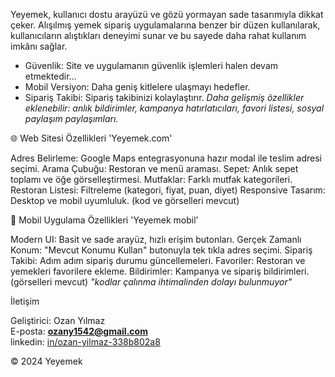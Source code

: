 Yeyemek, kullanıcı dostu arayüzü ve gözü yormayan sade tasarımıyla dikkat çeker. Alışılmış yemek sipariş uygulamalarına benzer bir düzen kullanılarak, kullanıcıların alıştıkları deneyimi sunar ve bu sayede daha rahat kullanım imkânı sağlar.

- Güvenlik: Site ve uygulamanın güvenlik işlemleri halen devam etmektedir...
- Mobil Versiyon: Daha geniş kitlelere ulaşmayı hedefler.
- Sipariş Takibi: Sipariş takibinizi kolaylaştırır.
<i>Daha gelişmiş özellikler eklenebilir: anlık bildirimler, kampanya hatırlatıcıları, favori listesi, sosyal paylaşım paylaşımları.</i>

🌐 Web Sitesi Özellikleri 'Yeyemek.com'

Adres Belirleme: Google Maps entegrasyonuna hazır modal ile teslim adresi seçimi.
Arama Çubuğu: Restoran ve menü araması.
Sepet: Anlık sepet toplamı ve öğe görselleştirmesi.
Mutfaklar: Farklı mutfak kategorileri.
Restoran Listesi: Filtreleme (kategori, fiyat, puan, diyet)
Responsive Tasarım: Desktop ve mobil uyumluluk.
(kod ve görselleri mevcut)

📱 Mobil Uygulama Özellikleri 'Yeyemek mobil'

Modern UI: Basit ve sade arayüz, hızlı erişim butonları.
Gerçek Zamanlı Konum: "Mevcut Konumu Kullan" butonuyla tek tıkla adres seçimi.
Sipariş Takibi: Adım adım sipariş durumu güncellemeleri.
Favoriler: Restoran ve yemekleri favorilere ekleme.
Bildirimler: Kampanya ve sipariş bildirimleri.
(görselleri mevcut)
<i>"kodlar çalınma ihtimalinden dolayı bulunmuyor"</i>

İletişim

Geliştirici: Ozan Yılmaz <br />
E-posta: **ozany1542@gmail.com** <br />
linkedin: <a href="https://www.linkedin.com/in/ozan-yilmaz-338b802a8" target="blank">in/ozan-yilmaz-338b802a8</a> <br />

© 2024 Yeyemek
